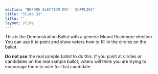 ```yaml
---
section: "BEFORE ELECTION DAY - SUPPLIES"
title: "Slide 33"
title: ""
layout: slide
---
```


This is the Demonstration Ballot with a generic Mount Rushmore election. You can use it to point and show voters how to fill in the circles on the ballot.

**Do not use** the real sample ballot to do this. If you point at circles or candidates on the real sample ballot, voters will think you are trying to encourage them to vote for that candidate.




